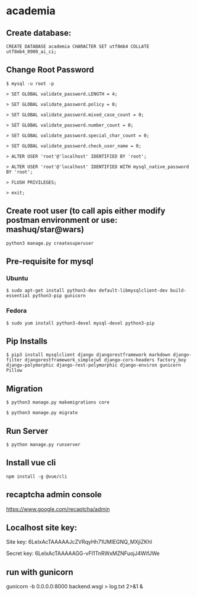 # academia

## Create database: 

`CREATE DATABASE academia CHARACTER SET utf8mb4 COLLATE utf8mb4_0900_ai_ci;`

## Change Root Password
`$ mysql -u root -p`

`> SET GLOBAL validate_password.LENGTH = 4;`

`> SET GLOBAL validate_password.policy = 0;`

`> SET GLOBAL validate_password.mixed_case_count = 0;`

`> SET GLOBAL validate_password.number_count = 0;`

`> SET GLOBAL validate_password.special_char_count = 0;`

`> SET GLOBAL validate_password.check_user_name = 0;`

`> ALTER USER 'root'@'localhost' IDENTIFIED BY 'root';`

`> ALTER USER 'root'@'localhost' IDENTIFIED WITH mysql_native_password BY 'root';`

`> FLUSH PRIVILEGES;`

`> exit;`

## Create root user (to call apis either modify postman environment or use: mashuq/star@wars)

`python3 manage.py createsuperuser`

## Pre-requisite for mysql
### Ubuntu
`$ sudo apt-get install python3-dev default-libmysqlclient-dev build-essential python3-pip gunicorn`
### Fedora
`$ sudo yum install python3-devel mysql-devel python3-pip`

## Pip Installs
`$ pip3 install mysqlclient django djangorestframework markdown django-filter djangorestframework_simplejwt django-cors-headers factory_boy django-polymorphic django-rest-polymorphic django-environ gunicorn Pillow`

## Migration
`$ python3 manage.py makemigrations core`

`$ python3 manage.py migrate`

## Run Server
`$ python manage.py runserver`


## Install vue cli
`npm install -g @vue/cli`

## recaptcha admin console
https://www.google.com/recaptcha/admin

## Localhost site key: 

Site key: 6LeIxAcTAAAAAJcZVRqyHh71UMIEGNQ_MXjiZKhI

Secret key: 6LeIxAcTAAAAAGG-vFI1TnRWxMZNFuojJ4WifJWe


## run with gunicorn

gunicorn -b 0.0.0.0:8000 backend.wsgi > log.txt 2>&1 &
